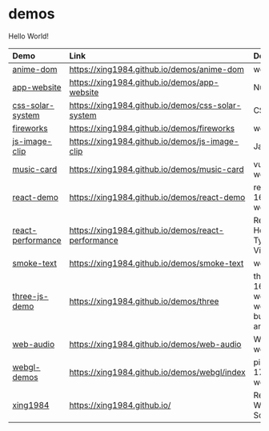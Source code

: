# demos

Hello World!

<!--LINKS_TABLE-->
Demo|Link|Description
:--|:--|:--
[anime-dom](anime-dom)|<a href="https://xing1984.github.io/demos/anime-dom" target="_blank">https://xing1984.github.io/demos/anime-dom</a>|webpack 5
[app-website](app-website)|<a href="https://xing1984.github.io/demos/app-website" target="_blank">https://xing1984.github.io/demos/app-website</a>|Nuxt.js
[css-solar-system](css-solar-system)|<a href="https://xing1984.github.io/demos/css-solar-system" target="_blank">https://xing1984.github.io/demos/css-solar-system</a>|CSS, vite
[fireworks](fireworks)|<a href="https://xing1984.github.io/demos/fireworks" target="_blank">https://xing1984.github.io/demos/fireworks</a>|webpack 5
[js-image-clip](js-image-clip)|<a href="https://xing1984.github.io/demos/js-image-clip" target="_blank">https://xing1984.github.io/demos/js-image-clip</a>|JavaScript
[music-card](music-card)|<a href="https://xing1984.github.io/demos/music-card" target="_blank">https://xing1984.github.io/demos/music-card</a>|vue 2.x.x, webpack 4
[react-demo](react-demo)|<a href="https://xing1984.github.io/demos/react-demo" target="_blank">https://xing1984.github.io/demos/react-demo</a>|react 16.x.x, webpack 4
[react-performance](react-performance)|<a href="https://xing1984.github.io/demos/react-performance" target="_blank">https://xing1984.github.io/demos/react-performance</a>|React18 Hooks Typescript Vite Demo
[smoke-text](smoke-text)|<a href="https://xing1984.github.io/demos/smoke-text" target="_blank">https://xing1984.github.io/demos/smoke-text</a>|webpack 5
[three-js-demo](three)|<a href="https://xing1984.github.io/demos/three" target="_blank">https://xing1984.github.io/demos/three</a>|three, react 16, webpack 4, webpack-bundle-analyzer
[web-audio](web-audio)|<a href="https://xing1984.github.io/demos/web-audio" target="_blank">https://xing1984.github.io/demos/web-audio</a>|WebAudio, webpack 5
[webgl-demos](webgl)|<a href="https://xing1984.github.io/demos/webgl/index" target="_blank">https://xing1984.github.io/demos/webgl/index</a>|pixi.js, react 17, webpack 5
[xing1984](website)|<a href="https://xing1984.github.io/" target="_blank">https://xing1984.github.io/</a>|React17 Webpack5 Scss
<!--LINKS_TABLE-->
